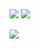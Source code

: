 <img src="https://capsule-render.vercel.app/api?type=waving&color=auto&height=200&section=header&text=KEXIN's%20Space&fontSize=90&fontColor=A3DCBE" />
<img src="https://github-readme-stats.vercel.app/api/top-langs/?username=cocoheart0128&layout=compact"><br><br>
<img src="https://github-readme-stats.vercel.app/api?username=cocoheart0128&show_icons=true">




<!--
**cocoheart0128/cocoheart0128** is a ✨ _special_ ✨ repository because its `README.md` (this file) appears on your GitHub profile.
Here are some ideas to get you started:

- 🔭 I’m currently working on ...
- 🌱 I’m currently learning ...
- 👯 I’m looking to collaborate on ...
- 🤔 I’m looking for help with ...
- 💬 Ask me about ...
- 📫 How to reach me: ...
- 😄 Pronouns: ...
- ⚡ Fun fact: ...
-->
